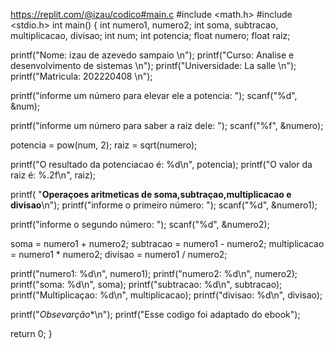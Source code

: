 
https://replit.com/@izau/codico#main.c
#include <math.h>
#include <stdio.h>
int main() {
  int numero1, numero2;
  int soma, subtracao, multiplicacao, divisao;
  int num;
  int potencia;
  float numero;
  float raiz;

  printf("Nome: izau de azevedo sampaio \n");
  printf("Curso: Analise e desenvolvimento de sistemas \n");
  printf("Universidade: La salle \n");
  printf("Matricula: 202220408 \n");

  printf("informe um número para elevar ele a potencia: ");
  scanf("%d", &num);

  printf("informe um número para saber a raiz dele: ");
  scanf("%f", &numero);

  potencia = pow(num, 2);
  raiz = sqrt(numero);

  printf("O resultado da potenciacao é: %d\n", potencia);
  printf("O valor da raiz é: %.2f\n", raiz);

  printf(
      "**Operaçoes aritmeticas de soma,subtraçao,multiplicacao e divisao**\n");
  printf("informe o primeiro número: ");
  scanf("%d", &numero1);

  printf("informe o segundo número: ");
  scanf("%d", &numero2);

  soma = numero1 + numero2;
  subtracao = numero1 - numero2;
  multiplicacao = numero1 * numero2;
  divisao = numero1 / numero2;

  printf("numero1: %d\n", numero1);
  printf("numero2: %d\n", numero2);
  printf("soma: %d\n", soma);
  printf("subtracao: %d\n", subtracao);
  printf("Multiplicaçao: %d\n", multiplicacao);
  printf("divisao: %d\n", divisao);

  printf("*Obsevarção**\n");
  printf("Esse codigo foi adaptado do ebook");

  return 0;
}
